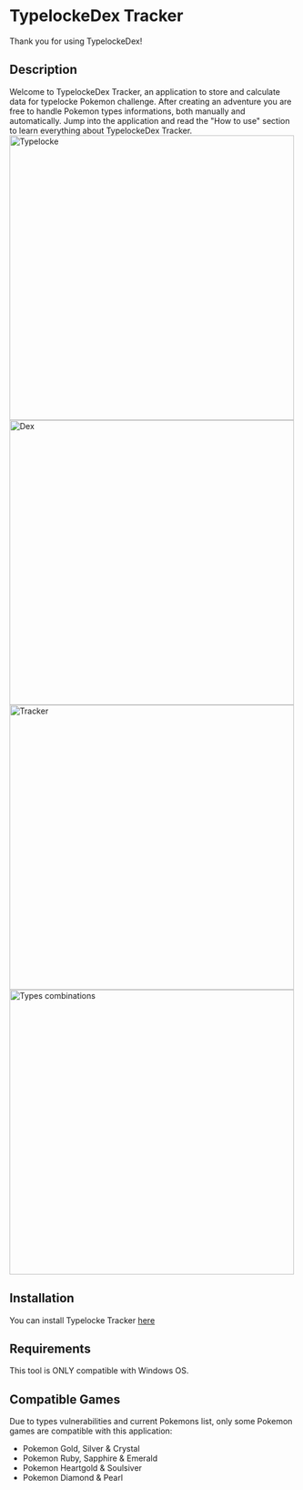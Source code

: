 # TypelockeDex Tracker

Thank you for using TypelockeDex!

## Description
Welcome to TypelockeDex Tracker, an application to store and calculate data for typelocke Pokemon challenge. After creating an adventure you are free to handle Pokemon types informations, both manually and automatically. Jump into the application and read the "How to use" section to learn everything about TypelockeDex Tracker. <br>
<img src="https://github.com/LoreStat/typelocke_dex/assets/138003780/a5c5170b-9002-4085-ae34-ecdc5c2ad74c" alt="Typelocke" width="500"/>
<img src="https://github.com/LoreStat/typelocke_dex/assets/138003780/7339ed19-5e76-425b-900d-4d6c20554864" alt="Dex" width="500"/>
<img src="https://github.com/LoreStat/typelocke_dex/assets/138003780/55d29687-7603-445e-bc98-2ed94cbe63a0" alt="Tracker" width="500"/>
<img src="https://github.com/LoreStat/typelocke_dex/assets/138003780/788d4ab7-7b1d-4203-9fd2-2969592b0b6d" alt="Types combinations" width="500"/>

## Installation
You can install Typelocke Tracker [here](https://mega.nz/file/BiUQgQzI#gpbqV0oMwIHhetKU0etGeghbdr8cgK4ZZ278gr6Onwo)

## Requirements
This tool is ONLY compatible with Windows OS.

## Compatible Games
Due to types vulnerabilities and current Pokemons list, only some Pokemon games are compatible with this application:
- Pokemon Gold, Silver & Crystal
- Pokemon Ruby, Sapphire & Emerald
- Pokemon Heartgold & Soulsiver
- Pokemon Diamond & Pearl